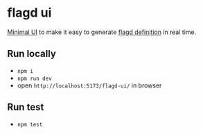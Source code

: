 # flagd ui

[Minimal UI](https://yzx396.github.io/flagd-ui/) to make it easy to generate [flagd definition](https://flagd.dev/playground/) in real time.

## Run locally

- `npm i`
- `npm run dev`
- open `http://localhost:5173/flagd-ui/` in browser

## Run test

- `npm test`


